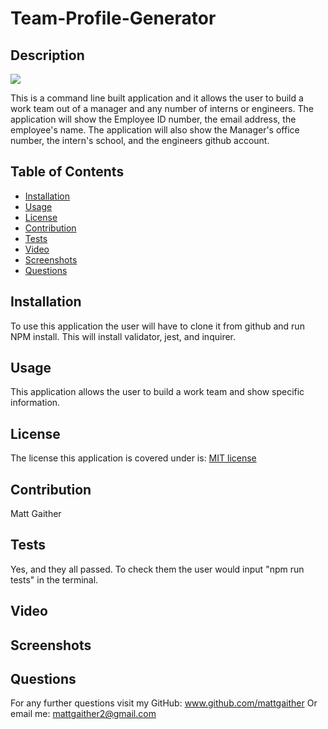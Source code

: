 # Team-Profile-Generator

  ## Description
  <img src = 'https://img.shields.io/badge/MIT-%20License-inactive'>

  This is a command line built application and it allows the user to build a work team out of a manager and any number of interns or engineers. The application will show the Employee ID number, the email address, the employee's name. The application will also show the Manager's office number, the intern's school, and the engineers github account.

  ## Table of Contents

  - [Installation](#installation)
  - [Usage](#usage)
  - [License](#license)
  - [Contribution](#contribution)
  - [Tests](#tests)
  - [Video](#video)
  - [Screenshots](#screenshots)
  - [Questions](#questions)

  ## Installation
  To use this application the user will have to clone it from github and run NPM install. This will install validator, jest, and inquirer.

  ## Usage
  This application allows the user to build a work team and show specific information.

  ## License
  The license this application is covered under is: [MIT license](https://opensource.org/licenses/MIT)
  

  ## Contribution
  Matt Gaither

  ## Tests
  Yes, and they all passed. To check them the user would input "npm run tests" in the terminal.

  ## Video
  

  ## Screenshots
  

  ## Questions
  For any further questions visit my GitHub:  <a href='github.com/mattgaither'>www.github.com/mattgaither</a>
  Or email me: mattgaither2@gmail.com
  
